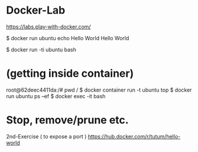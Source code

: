# Docker-Lab

https://labs.play-with-docker.com/

$ docker run ubuntu echo Hello World
Hello World

$ docker run -ti ubuntu bash 
# (getting inside container)

root@62deec4411da:/# pwd
/
$ docker container run -t ubuntu top
$ docker run ubuntu ps –ef
$ docker exec -it <mycontainerID> bash

# Stop, remove/prune etc.



2nd-Exercise ( to expose a port )
https://hub.docker.com/r/tutum/hello-world
